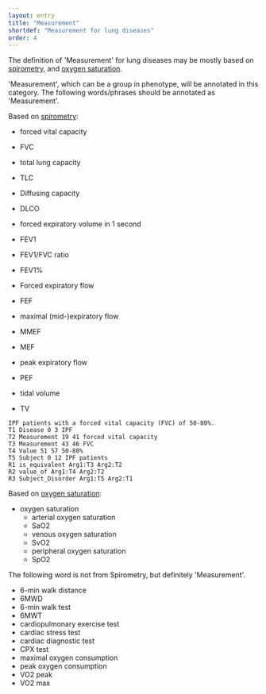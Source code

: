 ```yaml
---
layout: entry
title: "Measurement"
shortdef: "Measurement for lung diseases"
order: 4
---
```


The definition of 'Measurement' for lung diseases may be mostly based on <a href="https://en.wikipedia.org/wiki/Spirometry">spirometry</a>, and <a href="https://en.wikipedia.org/wiki/Oxygen_saturation_(medicine)">oxygen saturation</a>.

'Measurement', which can be a group in phenotype, will be annotated in this category. 
The following words/phrases should be annotated as 'Measurement'.

Based on <a href="https://en.wikipedia.org/wiki/Spirometry">spirometry</a>:
- forced vital capacity
- FVC
- total lung capacity
- TLC
- Diffusing capacity
- DLCO
- forced expiratory volume in 1 second
- FEV1
- FEV1/FVC ratio
- FEV1%


- Forced expiratory flow
- FEF
- maximal (mid-)expiratory flow
- MMEF
- MEF
- peak expiratory flow
- PEF
- tidal volume
- TV

~~~ ann
IPF patients with a forced vital capacity (FVC) of 50-80%.
T1 Disease 0 3 IPF
T2 Measurement 19 41 forced vital capacity
T3 Measurement 43 46 FVC
T4 Value 51 57 50-80%
T5 Subject 0 12 IPF patients 
R1 is_equivalent Arg1:T3 Arg2:T2
R2 value_of Arg1:T4 Arg2:T2
R3 Subject_Disorder Arg1:T5 Arg2:T1
~~~

Based on <a href="https://en.wikipedia.org/wiki/Oxygen_saturation_(medicine)">oxygen saturation</a>:
- oxygen saturation
  - arterial oxygen saturation
  - SaO2
  - venous oxygen saturation
  - SvO2
  - peripheral oxygen saturation
  - SpO2


The following word is not from Spirometry, but definitely 'Measurement'.
- 6-min walk distance
- 6MWD
- 6-min walk test
- 6MWT
- cardiopulmonary exercise test
- cardiac stress test
- cardiac diagnostic test
- CPX test
- maximal oxygen consumption
- peak oxygen consumption
- VO2 peak
- VO2 max

<!-- details -->
